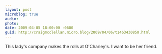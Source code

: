 ```yaml
---
layout: post
microblog: true
audio: 
photo: 
date: 2009-04-05 18:00:00 -0600
guid: http://craigmcclellan.micro.blog/2009/04/06/t1463430850.html
---
```

This lady's company makes the rolls at O'Charley's. I want to be her friend.
